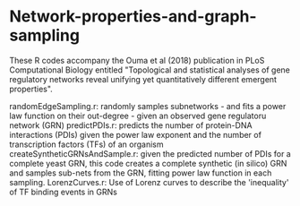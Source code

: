 # Network-properties-and-graph-sampling
These R codes accompany the Ouma et al (2018) publication in PLoS Computational Biology entitled "Topological and statistical analyses of gene regulatory networks reveal unifying yet quantitatively different emergent properties". 

randomEdgeSampling.r: randomly samples subnetworks - and fits a power law function on their out-degree - given an observed gene regulatoru network (GRN)
predictPDIs.r: predicts the number of protein-DNA interactions (PDIs) given the power law exponent and the number of transcription factors (TFs) of an organism
createSyntheticGRNsAndSample.r: given the predicted number of PDIs for a complete yeast GRN, this code creates a complete synthetic (in silico) GRN and samples sub-nets from the GRN, fitting power law function in each sampling.
LorenzCurves.r: Use of Lorenz curves to describe the 'inequality' of TF binding events in GRNs
